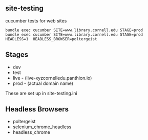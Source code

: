 ## site-testing

cucumber tests for web sites

```
bundle exec cucumber SITE=www.library.cornell.edu STAGE=prod
bundle exec cucumber SITE=www.library.cornell.edu STAGE=prod HEADLESS=1  HEADLESS_BROWSER=poltergeist
```
## Stages

* dev
* test
* live - (live-xyzcornelledu.panthion.io)
* prod - (actual domain name)

These are set up in site-testing.ini

## Headless Browsers

* poltergeist
* selenium_chrome_headless
* headless_chrome
